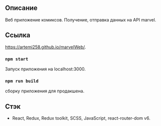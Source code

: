 ## Описание
Веб приложение комиксов. Получение, отправка данных на API marvel.

## Ссылка
https://artemi258.github.io/marvelWeb/.

### `npm start`
Запуск приложения на localhost:3000.

### `npm run build`
 сборку приложения для продакшена.

## Стэк
- React, Redux, Redux toolkit, SCSS, JavaScript, react-router-dom v6.
